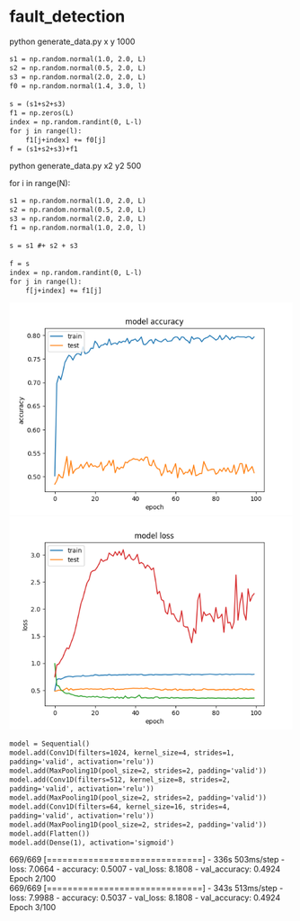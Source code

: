 # fault_detection  

python generate_data.py x y 1000

	s1 = np.random.normal(1.0, 2.0, L) 
	s2 = np.random.normal(0.5, 2.0, L)
	s3 = np.random.normal(2.0, 2.0, L)
	f0 = np.random.normal(1.4, 3.0, l)

	s = (s1+s2+s3)
	f1 = np.zeros(L)
	index = np.random.randint(0, L-l)
	for j in range(l):
		f1[j+index] += f0[j]
	f = (s1+s2+s3)+f1

python generate_data.py x2 y2 500  

for i in range(N):

	s1 = np.random.normal(1.0, 2.0, L) 
	s2 = np.random.normal(0.5, 2.0, L)
	s3 = np.random.normal(2.0, 2.0, L)
	f1 = np.random.normal(1.0, 2.0, l)

	s = s1 #+ s2 + s3
	
	f = s
	index = np.random.randint(0, L-l)
	for j in range(l):
		f[j+index] += f1[j]

![accuracy](https://github.com/xiaonanchong/fault_detection/blob/master/train_acc.png)
![loss](https://github.com/xiaonanchong/fault_detection/blob/master/train_loss.png)


	model = Sequential()
	model.add(Conv1D(filters=1024, kernel_size=4, strides=1, padding='valid', activation='relu')) 
	model.add(MaxPooling1D(pool_size=2, strides=2, padding='valid')) 
	model.add(Conv1D(filters=512, kernel_size=8, strides=2, padding='valid', activation='relu')) 
	model.add(MaxPooling1D(pool_size=2, strides=2, padding='valid')) 
	model.add(Conv1D(filters=64, kernel_size=16, strides=4, padding='valid', activation='relu')) 
	model.add(MaxPooling1D(pool_size=2, strides=2, padding='valid')) 
	model.add(Flatten())
	model.add(Dense(1), activation='sigmoid')
669/669 [==============================] - 336s 503ms/step - loss: 7.0664 - accuracy: 0.5007 - val_loss: 8.1808 - val_accuracy: 0.4924
Epoch 2/100  
669/669 [==============================] - 343s 513ms/step - loss: 7.9988 - accuracy: 0.5037 - val_loss: 8.1808 - val_accuracy: 0.4924
Epoch 3/100  
